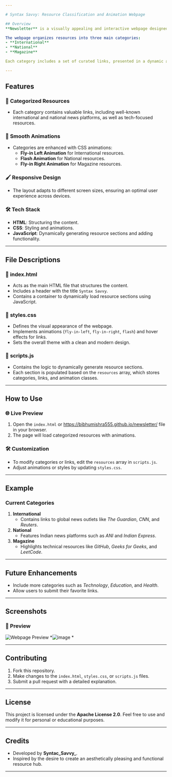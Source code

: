 ```yaml
---

# Syntax Savvy: Resource Classification and Animation Webpage

## Overview
**Newsletter** is a visually appealing and interactive webpage designed to present categorized resources with smooth animations. This project demonstrates the use of **HTML**, **CSS**, and **JavaScript** to create a structured and responsive user interface.

The webpage organizes resources into three main categories:
- **International**
- **National**
- **Magazine**

Each category includes a set of curated links, presented in a dynamic and user-friendly manner.

---
```


## Features
### 🎯 **Categorized Resources**
- Each category contains valuable links, including well-known international and national news platforms, as well as tech-focused resources.

### 🎨 **Smooth Animations**
- Categories are enhanced with CSS animations:
  - **Fly-in Left Animation** for International resources.
  - **Flash Animation** for National resources.
  - **Fly-in Right Animation** for Magazine resources.

### 🖌️ **Responsive Design**
- The layout adapts to different screen sizes, ensuring an optimal user experience across devices.

### 🛠️ **Tech Stack**
- **HTML**: Structuring the content.
- **CSS**: Styling and animations.
- **JavaScript**: Dynamically generating resource sections and adding functionality.

---

## File Descriptions
### 📂 **index.html**
- Acts as the main HTML file that structures the content.
- Includes a header with the title `Syntax Savvy`.
- Contains a container to dynamically load resource sections using JavaScript.

### 📂 **styles.css**
- Defines the visual appearance of the webpage.
- Implements animations (`fly-in-left`, `fly-in-right`, `flash`) and hover effects for links.
- Sets the overall theme with a clean and modern design.

### 📂 **scripts.js**
- Contains the logic to dynamically generate resource sections.
- Each section is populated based on the `resources` array, which stores categories, links, and animation classes.

---

## How to Use
### 🌐 **Live Preview**
1. Open the `index.html` or https://bibhumishra555.github.io/newsletter/ file in your browser.
2. The page will load categorized resources with animations.

### 🛠️ **Customization**
- To modify categories or links, edit the `resources` array in `scripts.js`.
- Adjust animations or styles by updating `styles.css`.

---

## Example
### **Current Categories**
1. **International**
   - Contains links to global news outlets like *The Guardian*, *CNN*, and *Reuters*.
2. **National**
   - Features Indian news platforms such as *ANI* and *Indian Express*.
3. **Magazine**
   - Highlights technical resources like *GitHub*, *Geeks for Geeks*, and *LeetCode*.

---

## Future Enhancements
- Include more categories such as *Technology*, *Education*, and *Health*.
- Allow users to submit their favorite links.

---

## Screenshots
### 🎥 Preview
![Webpage Preview](#) *![image](https://github.com/user-attachments/assets/f5a416ce-4420-436b-8454-82c140c60674)
*

---

## Contributing
1. Fork this repository.
2. Make changes to the `index.html`, `styles.css`, or `scripts.js` files.
3. Submit a pull request with a detailed explanation.

---

## License
This project is licensed under the **Apache License 2.0**. Feel free to use and modify it for personal or educational purposes.

---

## Credits
- Developed by **Syntac_Savvy_**.
- Inspired by the desire to create an aesthetically pleasing and functional resource hub.

---

